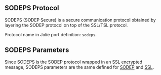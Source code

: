 ## SODEPS Protocol

SODEPS (SODEP Secure) is a secure communication protocol obtained by layering the SODEP protocol on top of the SSL/TSL protocol.

Protocol name in Jolie port definition: `sodeps`.

## SODEPS Parameters

Since SODEPS is the SODEP protocol wrapped in an SSL encrypted message, SODEPS parameters are the same defined for [SODEP](/documentation/protocols/sodep.html) and [SSL](/documentation/protocols/ssl.html).